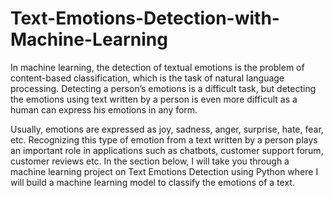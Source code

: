 # Text-Emotions-Detection-with-Machine-Learning
In machine learning, the detection of textual emotions is the problem of content-based classification, which is the task of natural language processing. Detecting
a person’s emotions is a difficult task, but detecting the emotions using text written by a person is even more difficult as a human can express his emotions in any form.



Usually, emotions are expressed as joy, sadness, anger, surprise, hate, fear, etc. Recognizing this type of emotion from a text written by a person plays an important
role in applications such as chatbots, customer support forum, customer reviews etc. In the section below, I will take you through a machine learning project on Text
Emotions Detection using Python where I will build a machine learning model to classify the emotions of a text.
